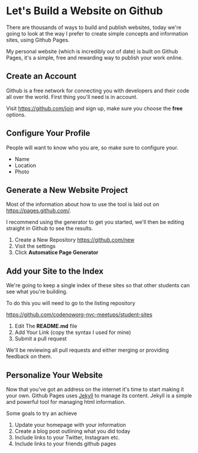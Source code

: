 # Let's Build a Website on Github

There are thousands of ways to build and publish
websites, today we're going to look at the way I
prefer to create simple concepts and information
sites, using Github Pages.

My personal website (which is incredibly out of date)
is built on Github Pages, it's a simple, free and
rewarding way to publish your work online.

## Create an Account

Github is a free network for connecting you with
developers and their code all over the world. First 
thing you'll need is in account.

Visit https://github.com/join and sign up, make
sure you choose the **free** options.

## Configure Your Profile

People will want to know who you are, so make 
sure to configure your.

* Name
* Location
* Photo

## Generate a New Website Project

Most of the information about how to use the tool
is laid out on https://pages.github.com/.

I recommend using the generator to get you started,
we'll then be editing straight in Github to see the results.

1. Create a New Repository https://github.com/new
2. Visit the settings
3. Click **Automatice Page Generator**

## Add your Site to the Index

We're going to keep a single index of these sites
so that other students can see what you're building.

To do this you will need to go to the listing repository

https://github.com/codenoworg-nyc-meetups/student-sites

1. Edit The **README.md** file
2. Add Your Link (copy the syntax I used for mine)
3. Submit a pull request

We'll be reviewing all pull requests and either merging
or providing feedback on them.

## Personalize Your Website

Now that you've got an address on the internet it's time
to start making it your own. Github Pages uses [Jekyll] to
manage its content. Jekyll is a simple and powerful tool
for managing html information. 

Some goals to try an achieve

1. Update your homepage with your information
2. Create a blog post outlining what you did today
3. Include links to your Twitter, Instagram etc.
4. Include links to your friends github pages

[Jekyll]: http://jekyllrb.com/
